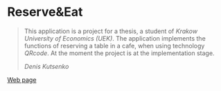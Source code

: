 <h1>Reserve&Eat</h1>
<blockquote>
    <p>This application is a project for a thesis, a student of <i>Krakow University of Economics (UEK)</i>. The application implements the functions of reserving a table in a cafe, when using technology <i>QRcode</i>. At the moment the project is at the implementation stage.</p>
    <footer><i>Denis Kutsenko</i></footer>
  </blockquote>
<a href="https://den575.github.io/">Web page</a>
